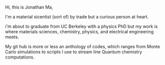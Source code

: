 Hi, this is Jonathan Ma,

I'm a material sicentist (sort of) by trade but a curious person at heart. 

i'm about to graduate from UC Berkeley with a physics PhD but my work is where materials sciences, chemistry, physics, and electrical engineering meets.

My git hub is more or less an anthology of codes, which ranges from Monte Carlo simulations to scripts I use to stream line Quantum chemistry computations.

